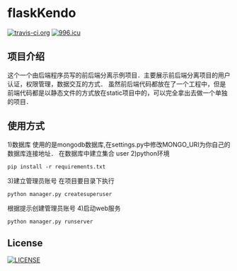 # flaskKendo
[![travis-ci.org](https://travis-ci.org/zhuangyan/flaskKendo.svg?branch=master)](https://travis-ci.org/zhuangyan/flaskKendo)
[![996.icu](https://img.shields.io/badge/link-996.icu-red.svg)](https://996.icu)

## 项目介绍
这个一个由后端程序员写的前后端分离示例项目．主要展示前后端分离项目的用户认证，权限管理，数据交互的方式．
虽然前后端代码都放在了一个工程中，但是前端代码都是以静态文件的方式放在static项目中的，可以完全拿出去做一个单独的项目．

## 使用方式
1)数据库
使用的是mongodb数据库,在settings.py中修改MONGO_URI为你自己的数据库连接地址．
在数据库中建立集合 user
2)python环境
~~~
pip install -r requirements.txt 
~~~
3)建立管理员账号
在项目要目录下执行
~~~
python manager.py createsuperuser
~~~
根据提示创建管理员账号
4)启动web服务
~~~
python manager.py runserver
~~~

## License
[![LICENSE](https://img.shields.io/badge/license-NPL%20(The%20996%20Prohibited%20License)-blue.svg)](https://github.com/996icu/996.ICU/blob/master/LICENSE)
